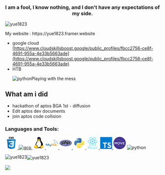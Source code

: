 <h3 align="center">I am a fool, I know nothing, and I don't have any expectations of my side.</h3>

<p align="left"> <img src="https://komarev.com/ghpvc/?username=yue1823&label=Profile%20views&color=0e75b6&style=flat" alt="yue1823" /> </p>
<p>My website : https://yue1823.framer.website</p>

- google cloud [https://www.cloudskillsboost.google/public_profiles/fbcc2756-ce8f-4691-955a-4e33b5663ade](https://www.cloudskillsboost.google/public_profiles/fbcc2756-ce8f-4691-955a-4e33b5663ade)
- HTB
  <p><img src="https://academy.hackthebox.com/storage/badges/playing-with-the-mess.png" alt="python" width="80" height="80"/>Playing with the mess</p>
  <p></p>

## What am i did

+ hackathon of aptos BGA 1st - diffusion
+ Edit aptos dev documents
+ join aptos code collision
  
<p align="left">
</p>

<h3 align="left">Languages and Tools:</h3>
<p align="left"> <a href="https://www.w3schools.com/css/" target="_blank" rel="noreferrer"> <img src="https://raw.githubusercontent.com/devicons/devicon/master/icons/css3/css3-original-wordmark.svg" alt="css3" width="40" height="40"/> </a> <a href="https://cloud.google.com" target="_blank" rel="noreferrer"> <img src="https://www.vectorlogo.zone/logos/google_cloud/google_cloud-icon.svg" alt="gcp" width="40" height="40"/> </a> <a href="https://www.linux.org/" target="_blank" rel="noreferrer"> <img src="https://raw.githubusercontent.com/devicons/devicon/master/icons/linux/linux-original.svg" alt="linux" width="40" height="40"/> </a> <a href="https://www.mysql.com/" target="_blank" rel="noreferrer"> <img src="https://raw.githubusercontent.com/devicons/devicon/master/icons/mysql/mysql-original-wordmark.svg" alt="mysql" width="40" height="40"/> </a> <a href="https://www.php.net" target="_blank" rel="noreferrer"> <img src="https://raw.githubusercontent.com/devicons/devicon/master/icons/php/php-original.svg" alt="php" width="40" height="40"/> </a> <a href="https://www.python.org" target="_blank" rel="noreferrer"> <img src="https://raw.githubusercontent.com/devicons/devicon/master/icons/python/python-original.svg" alt="python" width="40" height="40"/> </a> <a href="https://reactjs.org/" target="_blank" rel="noreferrer"> <img src="https://raw.githubusercontent.com/devicons/devicon/master/icons/react/react-original-wordmark.svg" alt="react" width="40" height="40"/> </a> <a href="https://www.typescriptlang.org/" target="_blank" rel="noreferrer"> <img src="https://raw.githubusercontent.com/devicons/devicon/master/icons/typescript/typescript-original.svg" alt="typescript" width="40" height="40"/> </a> 
<a> <img src="Microsoft.VisualStudio.Services.Icons.Default.png" alt="python" width="40" height="40"/></a>
<a> <img src="https://encrypted-tbn0.gstatic.com/images?q=tbn:ANd9GcQ51rAjGtf81myuuRASFgQxrKdO_SvgZjTUIixdCYWCKA&s" alt="python" width="40" height="40"/></a>
</p>

<p><img align="left" src="https://github-readme-stats.vercel.app/api/top-langs?username=yue1823&show_icons=true&locale=en&layout=compact" alt="yue1823" /></p>



<p><img align="center" src="https://github-readme-streak-stats.herokuapp.com/?user=yue1823&" alt="yue1823" /></p>
<p></p>
<p><img align="center" src="https://github-profile-trophy.vercel.app/?username=yue1823" ></p>


<!--

<p>&nbsp;<img align="center" src="https://github-readme-stats.vercel.app/api?username=yue1823&show_icons=true&locale=en" alt="yue1823" /></p>

**yue1823/yue1823** is a ✨ _special_ ✨ repository because its `README.md` (this file) appears on your GitHub profile.

Here are some ideas to get you started:

- 🔭 I’m currently working on ...
- 🌱 I’m currently learning ...
- 👯 I’m looking to collaborate on ...
- 🤔 I’m looking for help with ...
- 💬 Ask me about ...
- 📫 How to reach me: ...
- 😄 Pronouns: ...
- ⚡ Fun fact: ...
-->
